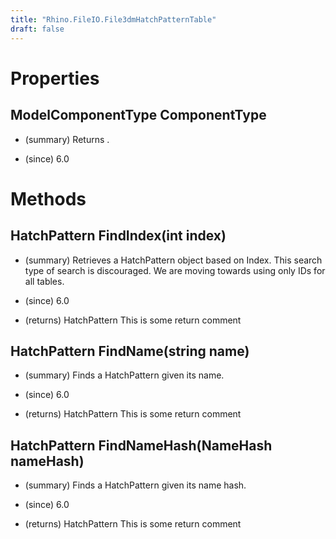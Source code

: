 ```yaml
---
title: "Rhino.FileIO.File3dmHatchPatternTable"
draft: false
---
```


# Properties
## ModelComponentType ComponentType
- (summary) 
     Returns .
     
- (since) 6.0
# Methods
## HatchPattern FindIndex(int index)
- (summary) 
     Retrieves a HatchPattern object based on Index. This search type of search is discouraged.
     We are moving towards using only IDs for all tables.
     
- (since) 6.0
- (returns) HatchPattern This is some return comment
## HatchPattern FindName(string name)
- (summary) 
     Finds a HatchPattern given its name.
     
- (since) 6.0
- (returns) HatchPattern This is some return comment
## HatchPattern FindNameHash(NameHash nameHash)
- (summary) 
     Finds a HatchPattern given its name hash.
     
- (since) 6.0
- (returns) HatchPattern This is some return comment
